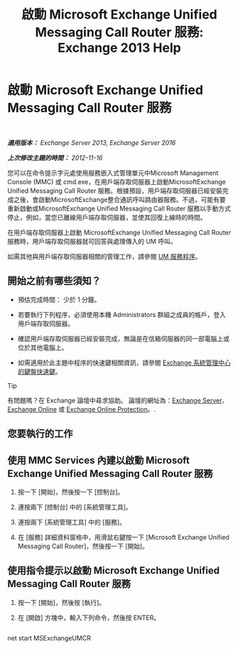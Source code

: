 ﻿---
title: '啟動 Microsoft Exchange Unified Messaging Call Router 服務: Exchange 2013 Help'
TOCTitle: 啟動 Microsoft Exchange Unified Messaging Call Router 服務
ms:assetid: 8b7e1a4c-87b3-4477-a95f-6b41cf2d38f0
ms:mtpsurl: https://technet.microsoft.com/zh-tw/library/JJ673542(v=EXCHG.150)
ms:contentKeyID: 50554027
ms.date: 05/21/2018
mtps_version: v=EXCHG.150
ms.translationtype: MT
---

# 啟動 Microsoft Exchange Unified Messaging Call Router 服務

 

_**適用版本：** Exchange Server 2013, Exchange Server 2016_

_**上次修改主題的時間：** 2012-11-16_

您可以在命令提示字元處使用服務嵌入式管理單元中Microsoft Management Console (MMC) 或 cmd.exe，在用戶端存取伺服器上啟動MicrosoftExchange Unified Messaging Call Router 服務。根據預設，用戶端存取伺服器已經安裝完成之後，會啟動MicrosoftExchange整合通訊呼叫路由器服務。不過，可能有要重新啟動或MicrosoftExchange Unified Messaging Call Router 服務以手動方式停止，例如，當您已離線用戶端存取伺服器，並使其回復上線時的時間。

在用戶端存取伺服器上啟動 MicrosoftExchange Unified Messaging Call Router 服務時，用戶端存取伺服器就可回答與處理傳入的 UM 呼叫。

如需其他與用戶端存取伺服器相關的管理工作，請參閱 [UM 服務程序](um-services-procedures-exchange-2013-help.md)。

## 開始之前有哪些須知？

  - 預估完成時間： 少於 1 分鐘。

  - 若要執行下列程序，必須使用本機 Administrators 群組之成員的帳戶，登入用戶端存取伺服器。

  - 確認用戶端存取伺服器已經安裝完成，無論是在信箱伺服器的同一部電腦上或位於其他電腦上。

  - 如需適用於此主題中程序的快速鍵相關資訊，請參閱 [Exchange 系統管理中心的鍵盤快速鍵](keyboard-shortcuts-in-the-exchange-admin-center-exchange-online-protection-help.md)。


> [!TIP]  
> 有問題嗎？在 Exchange 論壇中尋求協助。 論壇的網址為：<a href="https://go.microsoft.com/fwlink/p/?linkid=60612">Exchange Server</a>、 <a href="https://go.microsoft.com/fwlink/p/?linkid=267542">Exchange Online</a> 或 <a href="https://go.microsoft.com/fwlink/p/?linkid=285351">Exchange Online Protection</a>。.




## 您要執行的工作

## 使用 MMC Services 內建以啟動 Microsoft Exchange Unified Messaging Call Router 服務

1.  按一下 \[開始\]，然後按一下 \[控制台\]。

2.  連按兩下 \[控制台\] 中的 \[系統管理工具\]。

3.  連按兩下 \[系統管理工具\] 中的 \[服務\]。

4.  在 \[服務\] 詳細資料窗格中，用滑鼠右鍵按一下 \[Microsoft Exchange Unified Messaging Call Router\]，然後按一下 \[開始\]。

## 使用指令提示以啟動 Microsoft Exchange Unified Messaging Call Router 服務

1.  按一下 \[開始\]，然後按 \[執行\]。

2.  在 \[開啟\] 方塊中，輸入下列命令，然後按 ENTER。
    
    ```powershell
net start MSExchangeUMCR
```

